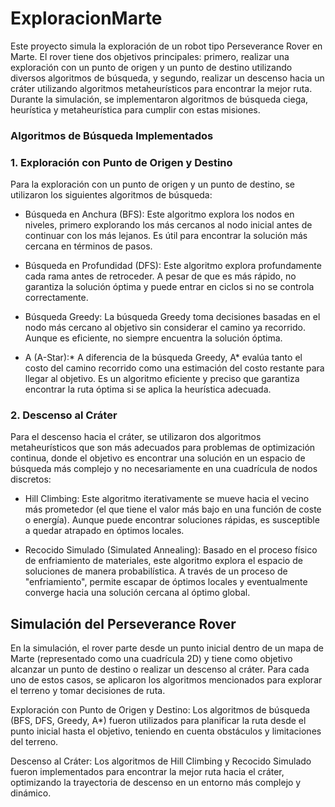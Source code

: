 # ExploracionMarte

Este proyecto simula la exploración de un robot tipo Perseverance Rover en Marte. El rover tiene dos objetivos principales: primero, realizar una exploración con un punto de origen y un punto de destino utilizando diversos algoritmos de búsqueda, y segundo, realizar un descenso hacia un cráter utilizando algoritmos metaheurísticos para encontrar la mejor ruta. Durante la simulación, se implementaron algoritmos de búsqueda ciega, heurística y metaheurística para cumplir con estas misiones.

### Algoritmos de Búsqueda Implementados
### 1. Exploración con Punto de Origen y Destino
Para la exploración con un punto de origen y un punto de destino, se utilizaron los siguientes algoritmos de búsqueda:

- Búsqueda en Anchura (BFS): Este algoritmo explora los nodos en niveles, primero explorando los más cercanos al nodo inicial antes de continuar con los más lejanos. Es útil para encontrar la solución más cercana en términos de pasos.

- Búsqueda en Profundidad (DFS): Este algoritmo explora profundamente cada rama antes de retroceder. A pesar de que es más rápido, no garantiza la solución óptima y puede entrar en ciclos si no se controla correctamente.

- Búsqueda Greedy: La búsqueda Greedy toma decisiones basadas en el nodo más cercano al objetivo sin considerar el camino ya recorrido. Aunque es eficiente, no siempre encuentra la solución óptima.

- A (A-Star):* A diferencia de la búsqueda Greedy, A* evalúa tanto el costo del camino recorrido como una estimación del costo restante para llegar al objetivo. Es un algoritmo eficiente y preciso que garantiza encontrar la ruta óptima si se aplica la heurística adecuada.

### 2. Descenso al Cráter
Para el descenso hacia el cráter, se utilizaron dos algoritmos metaheurísticos que son más adecuados para problemas de optimización continua, donde el objetivo es encontrar una solución en un espacio de búsqueda más complejo y no necesariamente en una cuadrícula de nodos discretos:

- Hill Climbing: Este algoritmo iterativamente se mueve hacia el vecino más prometedor (el que tiene el valor más bajo en una función de coste o energía). Aunque puede encontrar soluciones rápidas, es susceptible a quedar atrapado en óptimos locales.

- Recocido Simulado (Simulated Annealing): Basado en el proceso físico de enfriamiento de materiales, este algoritmo explora el espacio de soluciones de manera probabilística. A través de un proceso de "enfriamiento", permite escapar de óptimos locales y eventualmente converge hacia una solución cercana al óptimo global.

## Simulación del Perseverance Rover
En la simulación, el rover parte desde un punto inicial dentro de un mapa de Marte (representado como una cuadrícula 2D) y tiene como objetivo alcanzar un punto de destino o realizar un descenso al cráter. Para cada uno de estos casos, se aplicaron los algoritmos mencionados para explorar el terreno y tomar decisiones de ruta.

Exploración con Punto de Origen y Destino: Los algoritmos de búsqueda (BFS, DFS, Greedy, A*) fueron utilizados para planificar la ruta desde el punto inicial hasta el objetivo, teniendo en cuenta obstáculos y limitaciones del terreno.

Descenso al Cráter: Los algoritmos de Hill Climbing y Recocido Simulado fueron implementados para encontrar la mejor ruta hacia el cráter, optimizando la trayectoria de descenso en un entorno más complejo y dinámico.
